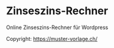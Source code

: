 # Zinseszins-Rechner
Online Zinseszins-Rechner für Wordpress

Copyright: https://muster-vorlage.ch/
